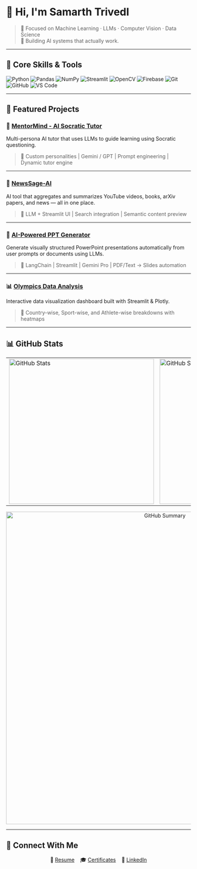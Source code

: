 # 👋 Hi, I'm Samarth TrivedI

> 🧠 Focused on Machine Learning · LLMs · Computer Vision · Data Science  
> 📍 Building AI systems that actually work.

---

## 🧠 Core Skills & Tools

![Python](https://img.shields.io/badge/-Python-05122A?style=flat&logo=python)
![Pandas](https://img.shields.io/badge/-Pandas-05122A?style=flat&logo=pandas)
![NumPy](https://img.shields.io/badge/-NumPy-05122A?style=flat&logo=numpy)
![Streamlit](https://img.shields.io/badge/-Streamlit-05122A?style=flat&logo=streamlit)
![OpenCV](https://img.shields.io/badge/-OpenCV-05122A?style=flat&logo=opencv)
![Firebase](https://img.shields.io/badge/-Firebase-05122A?style=flat&logo=firebase)
![Git](https://img.shields.io/badge/-Git-05122A?style=flat&logo=git)
![GitHub](https://img.shields.io/badge/-GitHub-05122A?style=flat&logo=github)
![VS Code](https://img.shields.io/badge/-VSCode-05122A?style=flat&logo=visual-studio-code)

---

## 🚀 Featured Projects

### 🤖 [MentorMind - AI Socratic Tutor](https://github.com/SamaT-rgb/-MentorMind---AI-Socratic-Tutor)
Multi-persona AI tutor that uses LLMs to guide learning using Socratic questioning.  
> 🔹 Custom personalities | Gemini / GPT | Prompt engineering | Dynamic tutor engine

---

### 🧠 [NewsSage-AI](https://github.com/SamaT-rgb/NewsSage-AI)
AI tool that aggregates and summarizes YouTube videos, books, arXiv papers, and news — all in one place.  
> 🔹 LLM + Streamlit UI | Search integration | Semantic content preview

---

### 🧾 [AI-Powered PPT Generator](https://github.com/SamaT-rgb/AI-POWERED-PPT-GENERATOR-)
Generate visually structured PowerPoint presentations automatically from user prompts or documents using LLMs.  
> 🔹 LangChain | Streamlit | Gemini Pro | PDF/Text → Slides automation

---

### 📊 [Olympics Data Analysis](https://github.com/SamaT-rgb/Olympics_Analysis)
Interactive data visualization dashboard built with Streamlit & Plotly.  
> 🔹 Country-wise, Sport-wise, and Athlete-wise breakdowns with heatmaps

---

## 📊 GitHub Stats

<div align="center">

<!-- Row 1: Stats + Streak side-by-side -->
<table>
  <tr>
    <td><img src="https://github-readme-stats.vercel.app/api?username=SamaT-rgb&show_icons=true&theme=algolia&count_private=true&include_all_commits=true&v=3" width="395px" alt="GitHub Stats"/></td>
    <td><img src="https://github-readme-streak-stats.herokuapp.com/?user=SamaT-rgb&theme=algolia&v=1" width="395px" alt="GitHub Streak"/></td>
  </tr>
</table>

<!-- Row 2: Full width profile summary -->
<img src="https://github-profile-summary-cards.vercel.app/api/cards/profile-details?username=SamaT-rgb&theme=algolia&v=1" width="850px" alt="GitHub Summary"/>

</div>

---

## 🔗 Connect With Me

<div align="center">

📄 [Resume](https://drive.google.com/file/d/1DY_VcoBysJvJLuPw4MS-3CUaMk5MMMjM/view?usp=drive_link) &nbsp;&nbsp;&nbsp;🎓 [Certificates](https://drive.google.com/drive/folders/1ouL6yMUHCVBYIVZehE5XOwZoOumK7U0J?usp=sharing) &nbsp;&nbsp;&nbsp;🔗 [LinkedIn](https://www.linkedin.com/in/samarth-trivedi-557442256/)

</div>

